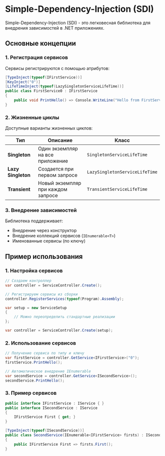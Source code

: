 # Simple-Dependency-Injection (SDI)

Simple-Dependency-Injection (SDI) - это легковесная библиотека для внедрения зависимостей в .NET приложениях.

## Основные концепции

### 1. Регистрация сервисов
Сервисы регистрируются с помощью атрибутов:

```csharp
[TypeInject(typeof(IFirstService))]
[KeyInject("0")] 
[LifeTimeInject(typeof(LazySingletonServiceLifeTime))]
public class FirstService0 : IFirstService
{
    public void PrintHello() => Console.WriteLine("Hello from FirstService0");
}
```

### 2. Жизненные циклы
Доступные варианты жизненных циклов:

| Тип | Описание | Класс |
|-----|----------|-------|
| **Singleton** | Один экземпляр на все приложение | `SingletonServiceLifeTime` |
| **Lazy Singleton** | Создается при первом запросе | `LazySingletonServiceLifeTime` |
| **Transient** | Новый экземпляр при каждом запросе | `TransientServiceLifeTime` |

### 3. Внедрение зависимостей
Библиотека поддерживает:
- Внедрение через конструктор
- Внедрение коллекций сервисов (`IEnumerable<T>`)
- Именованные сервисы (по ключу)

## Пример использования

### 1. Настройка сервисов
```csharp
// Создаем контроллер
var controller = ServiceController.Create();

// Регистрируем сервисы из сборки
controller.RegisterServices(typeof(Program).Assembly);
```
```csharp
var setup = new ServiceSetup
{
    // Можно переопределить стандартные реализации
};

var controller = ServiceController.Create(setup);
```

### 2. Использование сервисов
```csharp
// Получение сервиса по типу и ключу
var firstService = controller.GetService<IFirstService>("0");
firstService.PrintHello();

// Автоматическое внедрение IEnumerable
var secondService = controller.GetService<ISecondService>();
secondService.PrintHello();
```

### 3. Пример сервисов
```csharp
public interface IFirstService : IService { }
public interface ISecondService : IService 
{
    IFirstService First { get; }
}

[TypeInject(typeof(ISecondService))]
public class SecondService(IEnumerable<IFirstService> firsts) : ISecondService
{
    public IFirstService First => firsts.First();
}
```

